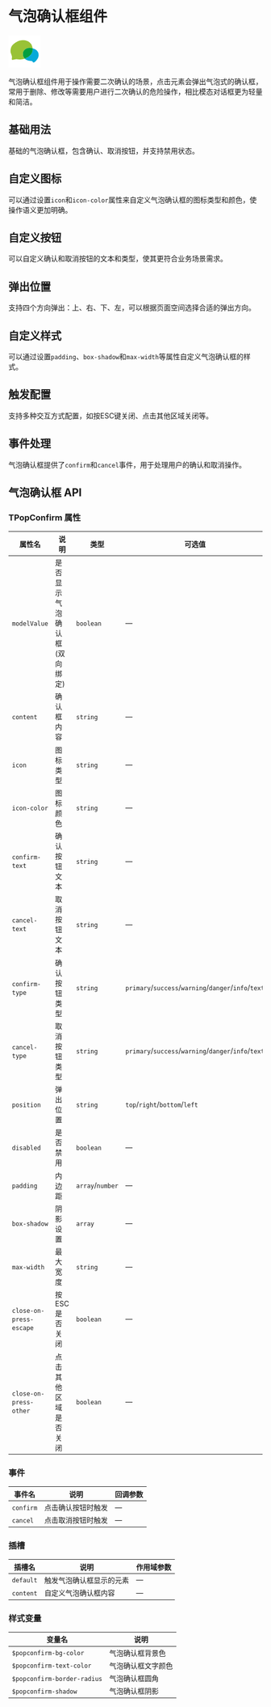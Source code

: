 # 气泡确认框组件

![气泡确认框组件](/components/pop-confirm.png)

气泡确认框组件用于操作需要二次确认的场景，点击元素会弹出气泡式的确认框，常用于删除、修改等需要用户进行二次确认的危险操作，相比模态对话框更为轻量和简洁。

## 基础用法

基础的气泡确认框，包含确认、取消按钮，并支持禁用状态。

<demo component-name="pop-confirm" examples="basic"></demo>

## 自定义图标

可以通过设置`icon`和`icon-color`属性来自定义气泡确认框的图标类型和颜色，使操作语义更加明确。

<demo component-name="pop-confirm" examples="icon"></demo>

## 自定义按钮

可以自定义确认和取消按钮的文本和类型，使其更符合业务场景需求。

<demo component-name="pop-confirm" examples="button"></demo>

## 弹出位置

支持四个方向弹出：上、右、下、左，可以根据页面空间选择合适的弹出方向。

<demo component-name="pop-confirm" examples="position"></demo>

## 自定义样式

可以通过设置`padding`、`box-shadow`和`max-width`等属性自定义气泡确认框的样式。

<demo component-name="pop-confirm" examples="style"></demo>

## 触发配置

支持多种交互方式配置，如按ESC键关闭、点击其他区域关闭等。

<demo component-name="pop-confirm" examples="trigger"></demo>

## 事件处理

气泡确认框提供了`confirm`和`cancel`事件，用于处理用户的确认和取消操作。

<demo component-name="pop-confirm" examples="events"></demo>

## 气泡确认框 API

### TPopConfirm 属性

| 属性名                  | 说明                         | 类型             | 可选值                                               | 默认值         |
| ----------------------- | ---------------------------- | ---------------- | ---------------------------------------------------- | -------------- |
| `modelValue`            | 是否显示气泡确认框(双向绑定) | `boolean`        | —                                                    | `false`        |
| `content`               | 确认框内容                   | `string`         | —                                                    | —              |
| `icon`                  | 图标类型                     | `string`         | —                                                    | `illustrate`   |
| `icon-color`            | 图标颜色                     | `string`         | —                                                    | `#999`         |
| `confirm-text`          | 确认按钮文本                 | `string`         | —                                                    | `确定`         |
| `cancel-text`           | 取消按钮文本                 | `string`         | —                                                    | `取消`         |
| `confirm-type`          | 确认按钮类型                 | `string`         | `primary`/`success`/`warning`/`danger`/`info`/`text` | `text`         |
| `cancel-type`           | 取消按钮类型                 | `string`         | `primary`/`success`/`warning`/`danger`/`info`/`text` | `text`         |
| `position`              | 弹出位置                     | `string`         | `top`/`right`/`bottom`/`left`                        | `top`          |
| `disabled`              | 是否禁用                     | `boolean`        | —                                                    | `false`        |
| `padding`               | 内边距                       | `array`/`number` | —                                                    | `[8, 6, 8, 6]` |
| `box-shadow`            | 阴影设置                     | `array`          | —                                                    | —              |
| `max-width`             | 最大宽度                     | `string`         | —                                                    | —              |
| `close-on-press-escape` | 按ESC是否关闭                | `boolean`        | —                                                    | `false`        |
| `close-on-press-other`  | 点击其他区域是否关闭         | `boolean`        | —                                                    | `false`        |

### 事件

| 事件名    | 说明               | 回调参数 |
| --------- | ------------------ | -------- |
| `confirm` | 点击确认按钮时触发 | —        |
| `cancel`  | 点击取消按钮时触发 | —        |

### 插槽

| 插槽名    | 说明                     | 作用域参数 |
| --------- | ------------------------ | ---------- |
| `default` | 触发气泡确认框显示的元素 | —          |
| `content` | 自定义气泡确认框内容     | —          |

### 样式变量

| 变量名                      | 说明               |
| --------------------------- | ------------------ |
| `$popconfirm-bg-color`      | 气泡确认框背景色   |
| `$popconfirm-text-color`    | 气泡确认框文字颜色 |
| `$popconfirm-border-radius` | 气泡确认框圆角     |
| `$popconfirm-shadow`        | 气泡确认框阴影     |
